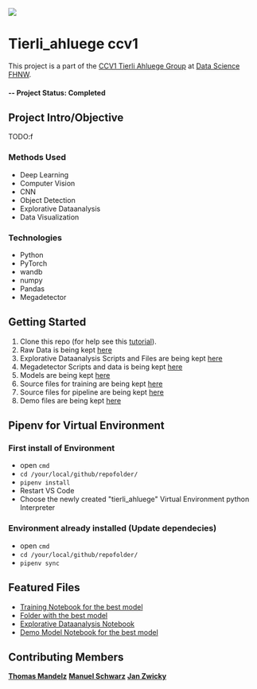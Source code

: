

![](https://gitlab.fhnw.ch/thomas.mandelz/tierli_ahluege/-/blob/main/Eda/class_images/class_images.jpg)
# Tierli_ahluege ccv1
This project is a part of the [CCV1 Tierli Ahluege Group](https://gitlab.fhnw.ch/thomas.mandelz/tierli_ahluege) at [Data Science FHNW](https://www.fhnw.ch/en/degree-programmes/engineering/bsc-data-science).

#### -- Project Status: Completed

## Project Intro/Objective
TODO:f

### Methods Used
* Deep Learning
* Computer Vision
* CNN 
* Object Detection
* Explorative Dataanalysis
* Data Visualization

### Technologies
* Python
* PyTorch
* wandb
* numpy
* Pandas
* Megadetector

## Getting Started
1. Clone this repo (for help see this [tutorial](https://help.github.com/articles/cloning-a-repository/)).
2. Raw Data is being kept [here](competition_data)
3. Explorative Dataanalysis Scripts and Files are being kept [here](Eda)
4. Megadetector Scripts and data is being kept [here](megadetector)
5. Models are being kept [here](model_submit)
6. Source files for training are being kept [here](resource_models)
7. Source files for pipeline are being kept [here](src)
7. Demo files are being kept [here](demo)

## Pipenv for Virtual Environment
### First install of Environment

- open `cmd`
- `cd /your/local/github/repofolder/`
- `pipenv install`
- Restart VS Code
- Choose the newly created "tierli_ahluege" Virtual Environment python Interpreter

### Environment already installed (Update dependecies)
- open `cmd`
- `cd /your/local/github/repofolder/`
- `pipenv sync` 

## Featured Files
* [Training Notebook for the best model](modelling\convnext_megadetector_ensemble.ipynb)
* [Folder with the best model](model_submit)
* [Explorative Dataanalysis Notebook](Eda\eda.ipynb)
* [Demo Model Notebook for the best model](demo\demo_modell.ipynb)


## Contributing Members
**[Thomas Mandelz](https://github.com/tmandelz)**
**[Manuel Schwarz](https://gitlab.fhnw.ch/manuel.schwarz1)**
**[Jan Zwicky](https://github.com/swiggy123)**
